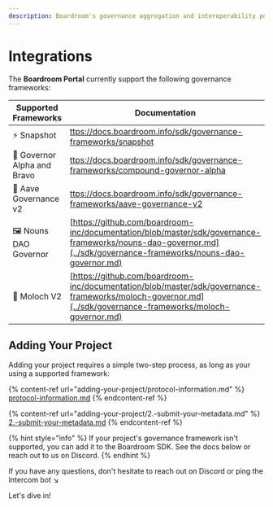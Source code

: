 ```yaml
---
description: Boardroom's governance aggregation and interoperability portal
---
```


# Integrations

The **Boardroom Portal** currently support the following governance frameworks:

| Supported Frameworks        | Documentation                                                                                                                                                    |
| --------------------------- | ---------------------------------------------------------------------------------------------------------------------------------------------------------------- |
| ⚡ Snapshot                  | [ttps://docs.boardroom.info/sdk/governance-frameworks/snapshot](https://docs.boardroom.info/sdk/governance-frameworks/snapshot)                                  |
| 📄 Governor Alpha and Bravo | [ttps://docs.boardroom.info/sdk/governance-frameworks/compound-governor-alpha](https://docs.boardroom.info/sdk/governance-frameworks/compound-governor-alpha)    |
| 👻 Aave Governance v2       | [ttps://docs.boardroom.info/sdk/governance-frameworks/aave-governance-v2](https://docs.boardroom.info/sdk/governance-frameworks/aave-governance-v2)              |
| 🖼️ Nouns DAO Governor      | [https://github.com/boardroom-inc/documentation/blob/master/sdk/governance-frameworks/nouns-dao-governor.md](../sdk/governance-frameworks/nouns-dao-governor.md) |
| 👹 Moloch V2                | [https://github.com/boardroom-inc/documentation/blob/master/sdk/governance-frameworks/moloch-governor.md](../sdk/governance-frameworks/moloch-governor.md)       |

## Adding Your Project

Adding your project requires a simple two-step process, as long as your using a supported framework:

{% content-ref url="adding-your-project/protocol-information.md" %}
[protocol-information.md](adding-your-project/protocol-information.md)
{% endcontent-ref %}

{% content-ref url="adding-your-project/2.-submit-your-metadata.md" %}
[2.-submit-your-metadata.md](adding-your-project/2.-submit-your-metadata.md)
{% endcontent-ref %}

{% hint style="info" %}
If your project's governance framework isn't supported, you can add it to the Boardroom SDK. See the docs below or reach out to us on Discord.&#x20;
{% endhint %}



If you have any questions, don't hesitate to reach out on Discord or ping the Intercom bot ↘️

Let's dive in!
